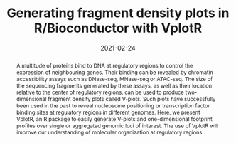 ---
title: "Generating fragment density plots in R/Bioconductor with VplotR"
date: 2021-02-24
draft: false

# Authors. 
authors: ["**Jacques Serizay**"]

# Publication name and optional abbreviated version.
publication_short: "In Bioconductor"
publication_short: "In Bioconductor"

# Abstract and optional shortened version.
abstract: "A multitude of proteins bind to DNA at regulatory regions to control the expression of neighbouring genes. Their binding can be revealed by chromatin accessibility assays such as DNase-seq, MNase-seq or ATAC-seq. The size of the sequencing fragments generated by these assays, as well as their location relative to the center of regulatory regions, can be used to produce two-dimensional fragment density plots called V-plots. Such plots have successfully been used in the past to reveal nucleosome positioning or transcription factor binding sites at regulatory regions in different genomes. Here, we present VplotR, an R package to easily generate V-plots and one-dimensional footprint profiles over single or aggregated genomic loci of interest. The use of VplotR will improve our understanding of molecular organization at regulatory regions."

Description: 
    A multitude of proteins bind to DNA at regulatory regions to control the expression of neighbouring genes. Their binding can be revealed by chromatin accessibility assays such as DNase-seq, MNase-seq or ATAC-seq. The size of the sequencing fragments generated by these assays, as well as their location relative to the center of regulatory regions...

# Featured image thumbnail (optional)
image_preview: ""

# Is this a selected publication? (true/false)
selected: true

# Projects (optional).
projects: []

# Tags (optional).
tags: []

# Links (optional).
publication: "In Bioconductor"
url_publisher: https://bioconductor.org/packages/release/bioc/html/VplotR.html

# Does this page contain LaTeX math? (true/false)
math: false

# Does this page require source code highlighting? (true/false)
highlight: true
---
